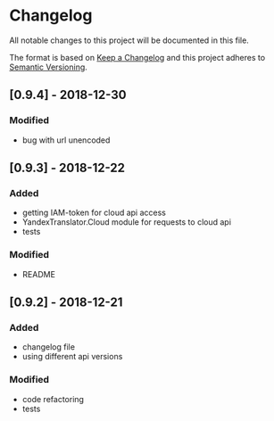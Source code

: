 # Changelog
All notable changes to this project will be documented in this file.

The format is based on [Keep a Changelog](http://keepachangelog.com/en/1.0.0/)
and this project adheres to [Semantic Versioning](http://semver.org/spec/v2.0.0.html).

## [0.9.4] - 2018-12-30
### Modified
- bug with url unencoded

## [0.9.3] - 2018-12-22
### Added
- getting IAM-token for cloud api access
- YandexTranslator.Cloud module for requests to cloud api
- tests

### Modified
- README

## [0.9.2] - 2018-12-21
### Added
- changelog file
- using different api versions

### Modified
- code refactoring
- tests
